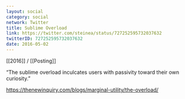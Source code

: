```yaml
---
layout: social
category: social
network: Twitter
title: Sublime Overload
link: https://twitter.com/steinea/status/727252595732037632
twitterID: 727252595732037632
date: 2016-05-02
---
```


[[2016]] / [[Posting]]

“The sublime overload inculcates users with passivity toward their own curiosity.”

<https://thenewinquiry.com/blogs/marginal-utility/the-overload/>

